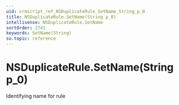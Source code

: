 ```yaml
---
uid: crmscript_ref_NSDuplicateRule_SetName_String_p_0
title: NSDuplicateRule.SetName(String p_0)
intellisense: NSDuplicateRule.SetName
sortOrder: 2741
keywords: SetName(String)
so.topic: reference
---
```


# NSDuplicateRule.SetName(String p_0)

Identifying name for rule

